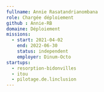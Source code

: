 ```yaml
---
fullname: Annie Rasatandrianombana
role: Chargée déploiement
github : Annie-RB
domaine: Déploiement
missions:
  - start: 2021-04-02
    end: 2022-06-30
    status: independent
    employer: Dinum-Octo
startups:
  - resorption-bidonvilles
  - itou
  - pilotage.de.linclusion
---
```


